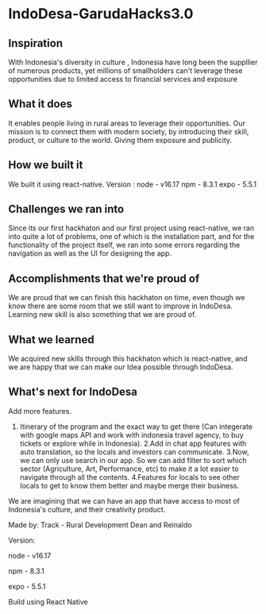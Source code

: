 # IndoDesa-GarudaHacks3.0

## Inspiration
With Indonesia's diversity in culture , Indonesia have long been the suppllier of numerous products, yet millions of smallholders can't leverage these opportunities due to limited access to financial services and exposure
## What it does
It enables people living in rural areas to leverage their opportunities. Our mission is to connect them with modern society, by introducing their skill, product, or culture to the world. Giving them exposure and publicity.
## How we built it
We built it using react-native.
Version :
node - v16.17
npm - 8.3.1
expo - 5.5.1
## Challenges we ran into
Since its our first hackhaton and our first project using react-native, we ran into quite a lot of problems, one of which is the installation part, and for the functionality of the project itself, we ran into some errors regarding the navigation as well as the UI for designing the app.
## Accomplishments that we're proud of
We are proud that we can finish this hackhaton on time, even though we know there are some room that we still want to improve in IndoDesa. Learning new skill is also something that we are proud of.
## What we learned
We acquired new skills through this hackhaton which is react-native, and we are happy that we can make our Idea possible through IndoDesa.
## What's next for IndoDesa
Add more features. 
1. Itinerary of the program and the exact way to get there (Can integerate with google maps API and work with indonesia travel agency, to buy tickets or explore while in Indonesia). 
2.Add in chat app features with auto translation, so the locals and investors can communicate.
3.Now, we can only use search in our app. So we can add filter to sort which sector (Agriculture, Art, Performance, etc) to make it a lot easier to navigate through all the contents.
4.Features for locals to see other locals to get to know them better and maybe merge their business.

We are imagining that we can have an app that have access to most of Indonesia's culture, and their creativity product. 

Made by:
Track - Rural Development
Dean and Reinaldo

Version:

node - v16.17

npm - 8.3.1

expo - 5.5.1

Build using React Native


